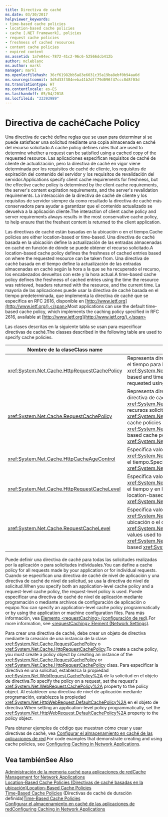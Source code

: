 ```yaml
---
title: Directiva de caché
ms.date: 03/30/2017
helpviewer_keywords:
- time-based cache policies
- location-based cache policies
- cache [.NET Framework], policies
- request cache policies
- freshness of cached resources
- content cache policies
- expired content
ms.assetid: 1a7e04ec-7872-41c2-96c6-52566dcb412b
author: mcleblanc
ms.author: markl
manager: markl
ms.openlocfilehash: 36cf61982bb5a83e6031c35a19ba8ebf0b94aa6d
ms.sourcegitcommit: 3d5d33f384eeba41b2dff79d096f47ccc8d8f03d
ms.translationtype: HT
ms.contentlocale: es-ES
ms.lasthandoff: 05/04/2018
ms.locfileid: "33393989"
---
```

# <a name="cache-policy"></a><span data-ttu-id="0ddc1-102">Directiva de caché</span><span class="sxs-lookup"><span data-stu-id="0ddc1-102">Cache Policy</span></span>
<span data-ttu-id="0ddc1-103">Una directiva de caché define reglas que se usan para determinar si se puede satisfacer una solicitud mediante una copia almacenada en caché del recurso solicitado.</span><span class="sxs-lookup"><span data-stu-id="0ddc1-103">A cache policy defines rules that are used to determine whether a request can be satisfied using a cached copy of the requested resource.</span></span> <span data-ttu-id="0ddc1-104">Las aplicaciones especifican requisitos de caché de cliente de actualización, pero la directiva de caché en vigor viene determinada por los requisitos de caché de cliente, los requisitos de expiración del contenido del servidor y los requisitos de revalidación del servidor.</span><span class="sxs-lookup"><span data-stu-id="0ddc1-104">Applications specify client cache requirements for freshness, but the effective cache policy is determined by the client cache requirements, the server's content expiration requirements, and the server's revalidation requirements.</span></span> <span data-ttu-id="0ddc1-105">La interacción de la directiva de caché de cliente y los requisitos de servidor siempre da como resultado la directiva de caché más conservadora para ayudar a garantizar que el contenido actualizado se devuelva a la aplicación cliente.</span><span class="sxs-lookup"><span data-stu-id="0ddc1-105">The interaction of client cache policy and server requirements always results in the most conservative cache policy, to help ensure that the freshest content is returned to the client application.</span></span>  
  
 <span data-ttu-id="0ddc1-106">Las directivas de caché están basadas en la ubicación o en el tiempo.</span><span class="sxs-lookup"><span data-stu-id="0ddc1-106">Cache policies are either location-based or time-based.</span></span> <span data-ttu-id="0ddc1-107">Una directiva de caché basada en la ubicación define la actualización de las entradas almacenadas en caché en función de dónde se puede obtener el recurso solicitado.</span><span class="sxs-lookup"><span data-stu-id="0ddc1-107">A location-based cache policy defines the freshness of cached entries based on where the requested resource can be taken from.</span></span> <span data-ttu-id="0ddc1-108">Una directiva de caché basada en el tiempo define la actualización de las entradas almacenadas en caché según la hora a la que se ha recuperado el recurso, los encabezados devueltos con este y la hora actual.</span><span class="sxs-lookup"><span data-stu-id="0ddc1-108">A time-based cache policy defines the freshness of cached entries using the time the resource was retrieved, headers returned with the resource, and the current time.</span></span> <span data-ttu-id="0ddc1-109">La mayoría de las aplicaciones puede usar la directiva de caché basada en el tiempo predeterminada, que implementa la directiva de caché que se especifica en RFC 2616, disponible en [http://www.ietf.org](http://www.ietf.org/).</span><span class="sxs-lookup"><span data-stu-id="0ddc1-109">Most applications can use the default time-based cache policy, which implements the caching policy specified in RFC 2616, available at [http://www.ietf.org](http://www.ietf.org/).</span></span>  
  
 <span data-ttu-id="0ddc1-110">Las clases descritas en la siguiente tabla se usan para especificar directivas de caché.</span><span class="sxs-lookup"><span data-stu-id="0ddc1-110">The classes described in the following table are used to specify cache policies.</span></span>  
  
|<span data-ttu-id="0ddc1-111">Nombre de la clase</span><span class="sxs-lookup"><span data-stu-id="0ddc1-111">Class name</span></span>|<span data-ttu-id="0ddc1-112">Description</span><span class="sxs-lookup"><span data-stu-id="0ddc1-112">Description</span></span>|  
|----------------|-----------------|  
|<xref:System.Net.Cache.HttpRequestCachePolicy>|<span data-ttu-id="0ddc1-113">Representa directivas de caché basadas en la ubicación y en el tiempo para los recursos solicitados mediante objetos <xref:System.Net.HttpWebRequest>.</span><span class="sxs-lookup"><span data-stu-id="0ddc1-113">Represents location-based and time-based cache policies for resources requested using <xref:System.Net.HttpWebRequest> objects.</span></span>|  
|<xref:System.Net.Cache.RequestCachePolicy>|<span data-ttu-id="0ddc1-114">Representa directivas de caché basadas en la ubicación o la directiva de caché basada en el tiempo <xref:System.Net.Cache.RequestCacheLevel.Default> para los recursos solicitados mediante objetos <xref:System.Net.WebRequest>.</span><span class="sxs-lookup"><span data-stu-id="0ddc1-114">Represents location-based cache policies or the <xref:System.Net.Cache.RequestCacheLevel.Default> time-based cache policy for resources requested using <xref:System.Net.WebRequest> objects.</span></span>|  
|<xref:System.Net.Cache.HttpCacheAgeControl>|<span data-ttu-id="0ddc1-115">Especifica valores usados para crear objetos <xref:System.Net.Cache.HttpRequestCachePolicy> basados en el tiempo.</span><span class="sxs-lookup"><span data-stu-id="0ddc1-115">Specifies values used to create time-based <xref:System.Net.Cache.HttpRequestCachePolicy> objects.</span></span>|  
|<xref:System.Net.Cache.HttpRequestCacheLevel>|<span data-ttu-id="0ddc1-116">Especifica valores usados para crear objetos <xref:System.Net.Cache.HttpRequestCachePolicy> basados en el tiempo y en la ubicación.</span><span class="sxs-lookup"><span data-stu-id="0ddc1-116">Specifies values used to create location-based and time-based <xref:System.Net.Cache.HttpRequestCachePolicy> objects.</span></span>|  
|<xref:System.Net.Cache.RequestCacheLevel>|<span data-ttu-id="0ddc1-117">Especifica valores usados para crear objetos <xref:System.Net.Cache.RequestCachePolicy> basados en la ubicación o el objeto basado en el tiempo <xref:System.Net.Cache.RequestCacheLevel.Default>.</span><span class="sxs-lookup"><span data-stu-id="0ddc1-117">Specifies values used to create location-based or the <xref:System.Net.Cache.RequestCacheLevel.Default> time-based <xref:System.Net.Cache.RequestCachePolicy> objects.</span></span>|  
  
 <span data-ttu-id="0ddc1-118">Puede definir una directiva de caché para todas las solicitudes realizadas por la aplicación o para solicitudes individuales.</span><span class="sxs-lookup"><span data-stu-id="0ddc1-118">You can define a cache policy for all requests made by your application or for individual requests.</span></span> <span data-ttu-id="0ddc1-119">Cuando se especifican una directiva de caché de nivel de aplicación y una directiva de caché de nivel de solicitud, se usa la directiva de nivel de solicitud.</span><span class="sxs-lookup"><span data-stu-id="0ddc1-119">When you specify both an application-level cache policy and a request-level cache policy, the request-level policy is used.</span></span> <span data-ttu-id="0ddc1-120">Puede especificar una directiva de caché de nivel de aplicación mediante programación o mediante archivos de configuración de aplicación o equipo.</span><span class="sxs-lookup"><span data-stu-id="0ddc1-120">You can specify an application-level cache policy programmatically or by using the application or machine configuration files.</span></span> <span data-ttu-id="0ddc1-121">Para más información, vea [Elemento \<requestCaching> (configuración de red)](../../../docs/framework/configure-apps/file-schema/network/requestcaching-element-network-settings.md).</span><span class="sxs-lookup"><span data-stu-id="0ddc1-121">For more information, see [\<requestCaching> Element (Network Settings)](../../../docs/framework/configure-apps/file-schema/network/requestcaching-element-network-settings.md).</span></span>  
  
 <span data-ttu-id="0ddc1-122">Para crear una directiva de caché, debe crear un objeto de directiva mediante la creación de una instancia de la clase <xref:System.Net.Cache.RequestCachePolicy> o <xref:System.Net.Cache.HttpRequestCachePolicy>.</span><span class="sxs-lookup"><span data-stu-id="0ddc1-122">To create a cache policy, you must create a policy object by creating an instance of the <xref:System.Net.Cache.RequestCachePolicy> or <xref:System.Net.Cache.HttpRequestCachePolicy> class.</span></span> <span data-ttu-id="0ddc1-123">Para especificar la directiva en una solicitud, establezca la propiedad <xref:System.Net.WebRequest.CachePolicy%2A> de la solicitud en el objeto de directiva.</span><span class="sxs-lookup"><span data-stu-id="0ddc1-123">To specify the policy on a request, set the request's <xref:System.Net.WebRequest.CachePolicy%2A> property to the policy object.</span></span> <span data-ttu-id="0ddc1-124">Al establecer una directiva de nivel de aplicación mediante programación, establezca la propiedad <xref:System.Net.HttpWebRequest.DefaultCachePolicy%2A> en el objeto de directiva.</span><span class="sxs-lookup"><span data-stu-id="0ddc1-124">When setting an application-level policy programmatically, set the <xref:System.Net.HttpWebRequest.DefaultCachePolicy%2A> property to the policy object.</span></span>  
  
 <span data-ttu-id="0ddc1-125">Para obtener ejemplos de código que muestran cómo crear y usar directivas de caché, vea [Configurar el almacenamiento en caché de las aplicaciones de red](../../../docs/framework/network-programming/configuring-caching-in-network-applications.md).</span><span class="sxs-lookup"><span data-stu-id="0ddc1-125">For code examples that demonstrate creating and using cache policies, see [Configuring Caching in Network Applications](../../../docs/framework/network-programming/configuring-caching-in-network-applications.md).</span></span>  
  
## <a name="see-also"></a><span data-ttu-id="0ddc1-126">Vea también</span><span class="sxs-lookup"><span data-stu-id="0ddc1-126">See Also</span></span>  
 [<span data-ttu-id="0ddc1-127">Administración de la memoria caché para aplicaciones de red</span><span class="sxs-lookup"><span data-stu-id="0ddc1-127">Cache Management for Network Applications</span></span>](../../../docs/framework/network-programming/cache-management-for-network-applications.md)  
 [<span data-ttu-id="0ddc1-128">Location-Based Cache Policies (Directivas de caché basadas en la ubicación)</span><span class="sxs-lookup"><span data-stu-id="0ddc1-128">Location-Based Cache Policies</span></span>](../../../docs/framework/network-programming/location-based-cache-policies.md)  
 <span data-ttu-id="0ddc1-129">[Time-Based Cache Policies](../../../docs/framework/network-programming/time-based-cache-policies.md) (Directivas de caché de duración definida)</span><span class="sxs-lookup"><span data-stu-id="0ddc1-129">[Time-Based Cache Policies](../../../docs/framework/network-programming/time-based-cache-policies.md)</span></span>  
 [<span data-ttu-id="0ddc1-130">Configurar el almacenamiento en caché de las aplicaciones de red</span><span class="sxs-lookup"><span data-stu-id="0ddc1-130">Configuring Caching in Network Applications</span></span>](../../../docs/framework/network-programming/configuring-caching-in-network-applications.md)

